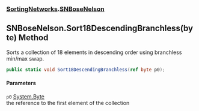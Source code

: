 ### [SortingNetworks](./SortingNetworks.md 'SortingNetworks').[SNBoseNelson](./SortingNetworks-SNBoseNelson.md 'SortingNetworks.SNBoseNelson')
## SNBoseNelson.Sort18DescendingBranchless(byte) Method
Sorts a collection of 18 elements in descending order using branchless min/max swap.  
```csharp
public static void Sort18DescendingBranchless(ref byte p0);
```
#### Parameters
<a name='SortingNetworks-SNBoseNelson-Sort18DescendingBranchless(byte)-p0'></a>
`p0` [System.Byte](https://docs.microsoft.com/en-us/dotnet/api/System.Byte 'System.Byte')  
the reference to the first element of the collection  
  
